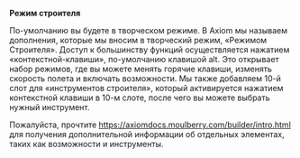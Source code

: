 **Режим строителя**

По-умолчанию вы будете в творческом режиме. В Axiom мы называем дополнения, которые мы вносим в творческий режим, «Режимом Строителя». Доступ к большинству функций осуществляется нажатием «контекстной-клавиши», по-умолчанию клавишой alt. Это открывает набор режимов, где вы можете менять горячие клавиши, изменять скорость полета и включать возможности.
Мы также добавляем 10-й слот для «инструментов строителя», который активируется нажатием контекстной клавиши в 10-м слоте, после чего вы можете выбрать нужный инструмент.

Пожалуйста, прочтите https://axiomdocs.moulberry.com/builder/intro.html для получения дополнительной информации об отдельных элементах, таких как возможности и инструменты.
